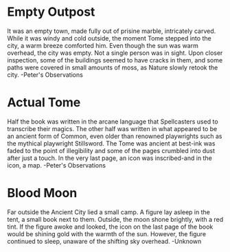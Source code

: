# Empty Outpost

It was an empty town, made fully out of prisine marble, intricately carved. While it was windy and cold outside, the moment Tome stepped into the city, a warm breeze comforted him. Even though the sun was warm overhead, the city was empty. Not a single person was in sight. Upon closer inspection, some of the buildings seemed to have cracks in them, and some paths were covered in small amounts of moss, as Nature slowly retook the city. -Peter's Observations

# Actual Tome

Half the book was written in the arcane language that Spellcasters used to transcribe their magics. The other half was written in what appeared to be an ancient form of Common, even older than renowned playwrights such as the mythical playwright Stillsword. The Tome was ancient at best-ink was faded to the point of illegibility and some of the pages crumbled into dust after just a touch. In the very last page, an icon was inscribed-and in the icon, a map. -Peter's Observations

# Blood Moon

Far outside the Ancient City lied a small camp. A figure lay asleep in the tent, a small book next to them. Outside, the moon shone brightly, with a red tint. If the figure awoke and looked, the icon on the last page of the book would be shining gold with the warmth of the sun. However, the figure continued to sleep, unaware of the shifting sky overhead. -Unknown
